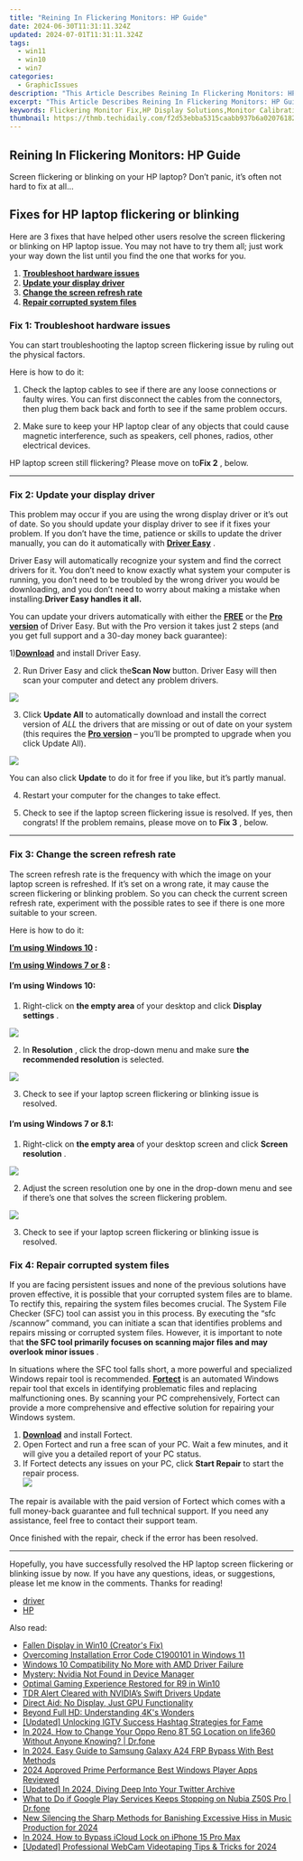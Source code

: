 ```yaml
---
title: "Reining In Flickering Monitors: HP Guide"
date: 2024-06-30T11:31:11.324Z
updated: 2024-07-01T11:31:11.324Z
tags:
  - win11
  - win10
  - win7
categories:
  - GraphicIssues
description: "This Article Describes Reining In Flickering Monitors: HP Guide"
excerpt: "This Article Describes Reining In Flickering Monitors: HP Guide"
keywords: Flickering Monitor Fix,HP Display Solutions,Monitor Calibration Guide,Screen Stability Tips,Technical Support HP Monitors,Troubleshooting Flickering Screens,Preventing Monitor Glitches
thumbnail: https://thmb.techidaily.com/f2d53ebba5315caabb937b6a02076182259db722e8470506c861929020be203d.jpg
---
```


## Reining In Flickering Monitors: HP Guide

 Screen flickering or blinking on your HP laptop? Don’t panic, it’s often not hard to fix at all…

## Fixes for HP laptop flickering or blinking

 Here are 3 fixes that have helped other users resolve the screen flickering or blinking on HP laptop issue. You may not have to try them all; just work your way down the list until you find the one that works for you.

1. [**Troubleshoot hardware issues**](#F1)
2. [**Update your display driver**](#F2)
3. [**Change the screen refresh rate**](#F3)
4. **[Repair corrupted system files](#ADD)**

### Fix 1: Troubleshoot hardware issues

 You can start troubleshooting the laptop screen flickering issue by ruling out the physical factors.

Here is how to do it:

 1) Check the laptop cables to see if there are any loose connections or faulty wires. You can first disconnect the cables from the connectors, then plug them back back and forth to see if the same problem occurs.

 2) Make sure to keep your HP laptop clear of any objects that could cause magnetic interference, such as speakers, cell phones, radios, other electrical devices.

 HP laptop screen still flickering? Please move on to**Fix 2** , below.

---

### Fix 2: Update your display driver

 This problem may occur if you are using the wrong display driver or it’s out of date. So you should update your display driver to see if it fixes your problem. If you don’t have the time, patience or skills to update the driver manually, you can do it automatically with [**Driver Easy**](https://tools.techidaily.com/drivereasy/download/) .

 Driver Easy will automatically recognize your system and find the correct drivers for it. You don’t need to know exactly what system your computer is running, you don’t need to be troubled by the wrong driver you would be downloading, and you don’t need to worry about making a mistake when installing.**Driver Easy handles it all.**

 You can update your drivers automatically with either the [**FREE**](https://tools.techidaily.com/drivereasy/download/) or the [**Pro version**](https://tools.techidaily.com/drivereasy/download/) of Driver Easy. But with the Pro version it takes just 2 steps (and you get full support and a 30-day money back guarantee):

 1)[**Download**](https://tools.techidaily.com/drivereasy/download/) and install Driver Easy.

 2) Run Driver Easy and click the**Scan Now** button. Driver Easy will then scan your computer and detect any problem drivers.

![](https://images.drivereasy.com/wp-content/uploads/2018/07/img_5b46ffcde1143.jpg)

 3) Click **Update All** to automatically download and install the correct version of _ALL_ the drivers that are missing or out of date on your system (this requires the [**Pro version**](https://tools.techidaily.com/drivereasy/download/) – you’ll be prompted to upgrade when you click Update All).

![](https://images.drivereasy.com/wp-content/uploads/2018/07/img_5b594e371b13c.jpg)

 You can also click **Update** to do it for free if you like, but it’s partly manual.

4) Restart your computer for the changes to take effect.

5) Check to see if the laptop screen flickering issue is resolved. If yes, then congrats! If the problem remains, please move on to **Fix 3** , below.

---

### Fix 3: Change the screen refresh rate

 The screen refresh rate is the frequency with which the image on your laptop screen is refreshed. If it’s set on a wrong rate, it may cause the screen flickering or blinking problem. So you can check the current screen refresh rate, experiment with the possible rates to see if there is one more suitable to your screen.

Here is how to do it:

**[I’m using Windows 10](#W10) :**

**[I’m using Windows 7 or 8](#W78) :**

#### **I’m using Windows 10:**

 1) Right-click on **the empty area** of your desktop and click **Display settings** .

![](https://images.drivereasy.com/wp-content/uploads/2018/07/img_5b4c67b31715b.jpg)

 2) In **Resolution** , click the drop-down menu and make sure **the recommended resolution** is selected.

![](https://images.drivereasy.com/wp-content/uploads/2018/07/img_5b4c683faa667.jpg)

 3) Check to see if your laptop screen flickering or blinking issue is resolved.

#### **I’m using Windows 7 or 8.1:**

 1) Right-click on **the empty area** of your desktop screen and click **Screen resolution** .

![](https://images.drivereasy.com/wp-content/uploads/2018/07/img_5b5ed6d79ee72.jpg)

 2) Adjust the screen resolution one by one in the drop-down menu and see if there’s one that solves the screen flickering problem.

![](https://images.drivereasy.com/wp-content/uploads/2018/08/img_5b72884ff0e75.jpg)

 3) Check to see if your laptop screen flickering or blinking issue is resolved.

### Fix 4: Repair corrupted system files

 If you are facing persistent issues and none of the previous solutions have proven effective, it is possible that your corrupted system files are to blame. To rectify this, repairing the system files becomes crucial. The System File Checker (SFC) tool can assist you in this process. By executing the “sfc /scannow” command, you can initiate a scan that identifies problems and repairs missing or corrupted system files. However, it is important to note that **the SFC tool primarily focuses on scanning major files and may overlook minor issues** .

 In situations where the SFC tool falls short, a more powerful and specialized Windows repair tool is recommended. **[Fortect](https://tools.techidaily.com/drivereasy/download/)**  is an automated Windows repair tool that excels in identifying problematic files and replacing malfunctioning ones. By scanning your PC comprehensively, Fortect can provide a more comprehensive and effective solution for repairing your Windows system.

1. **[Download](https://tools.techidaily.com/drivereasy/download/)**  and install Fortect.
2. Open Fortect and run a free scan of your PC. Wait a few minutes, and it will give you a detailed report of your PC status.
3. If Fortect detects any issues on your PC, click **Start Repair** to start the repair process.  
![](https://images.drivereasy.com/wp-content/uploads/2023/07/fortectstartrepair.png)

 The repair is available with the paid version of Fortect which comes with a full money-back guarantee and full technical support. If you need any assistance, feel free to contact their support team.

Once finished with the repair, check if the error has been resolved.

---

 Hopefully, you have successfully resolved the HP laptop screen flickering or blinking issue by now. If you have any questions, ideas, or suggestions, please let me know in the comments. Thanks for reading!

* [driver](https://tools.techidaily.com/drivereasy/download/)
* [HP](https://tools.techidaily.com/drivereasy/download/)

<ins class="adsbygoogle"
     style="display:block"
     data-ad-format="autorelaxed"
     data-ad-client="ca-pub-7571918770474297"
     data-ad-slot="1223367746"></ins>



<ins class="adsbygoogle"
     style="display:block"
     data-ad-client="ca-pub-7571918770474297"
     data-ad-slot="8358498916"
     data-ad-format="auto"
     data-full-width-responsive="true"></ins>

<span class="atpl-alsoreadstyle">Also read:</span>
<div><ul>
<li><a href="https://graphic-issues.techidaily.com/fallen-display-in-win10-creators-fix/"><u>Fallen Display in Win10 (Creator's Fix)</u></a></li>
<li><a href="https://graphic-issues.techidaily.com/overcoming-installation-error-code-c1900101-in-windows-11/"><u>Overcoming Installation Error Code C1900101 in Windows 11</u></a></li>
<li><a href="https://graphic-issues.techidaily.com/windows-10-compatibility-no-more-with-amd-driver-failure/"><u>Windows 10 Compatibility No More with AMD Driver Failure</u></a></li>
<li><a href="https://graphic-issues.techidaily.com/mystery-nvidia-not-found-in-device-manager/"><u>Mystery: Nvidia Not Found in Device Manager</u></a></li>
<li><a href="https://graphic-issues.techidaily.com/optimal-gaming-experience-restored-for-r9-in-win10/"><u>Optimal Gaming Experience Restored for R9 in Win10</u></a></li>
<li><a href="https://graphic-issues.techidaily.com/tdr-alert-cleared-with-nvidias-swift-drivers-update/"><u>TDR Alert Cleared with NVIDIA’s Swift Drivers Update</u></a></li>
<li><a href="https://graphic-issues.techidaily.com/direct-aid-no-display-just-gpu-functionality/"><u>Direct Aid: No Display, Just GPU Functionality</u></a></li>
<li><a href="https://graphic-issues.techidaily.com/beyond-full-hd-understanding-4ks-wonders/"><u>Beyond Full HD: Understanding 4K's Wonders</u></a></li>
<li><a href="https://instagram-video-recordings.techidaily.com/updated-unlocking-igtv-success-hashtag-strategies-for-fame/"><u>[Updated] Unlocking IGTV Success  Hashtag Strategies for Fame</u></a></li>
<li><a href="https://location-social.techidaily.com/in-2024-how-to-change-your-oppo-reno-8t-5g-location-on-life360-without-anyone-knowing-drfone-by-drfone-virtual-android/"><u>In 2024, How to Change Your Oppo Reno 8T 5G Location on life360 Without Anyone Knowing? | Dr.fone</u></a></li>
<li><a href="https://android-frp.techidaily.com/in-2024-easy-guide-to-samsung-galaxy-a24-frp-bypass-with-best-methods-by-drfone-android/"><u>In 2024, Easy Guide to Samsung Galaxy A24 FRP Bypass With Best Methods</u></a></li>
<li><a href="https://extra-approaches.techidaily.com/2024-approved-prime-performance-best-windows-player-apps-reviewed/"><u>2024 Approved  Prime Performance  Best Windows Player Apps Reviewed</u></a></li>
<li><a href="https://twitter-videos.techidaily.com/updated-in-2024-diving-deep-into-your-twitter-archive/"><u>[Updated] In 2024, Diving Deep Into Your Twitter Archive</u></a></li>
<li><a href="https://howto.techidaily.com/what-to-do-if-google-play-services-keeps-stopping-on-nubia-z50s-pro-drfone-by-drfone-fix-android-problems-fix-android-problems/"><u>What to Do if Google Play Services Keeps Stopping on Nubia Z50S Pro | Dr.fone</u></a></li>
<li><a href="https://audio-shaping.techidaily.com/new-silencing-the-sharp-methods-for-banishing-excessive-hiss-in-music-production-for-2024/"><u>New Silencing the Sharp Methods for Banishing Excessive Hiss in Music Production for 2024</u></a></li>
<li><a href="https://activate-lock.techidaily.com/in-2024-how-to-bypass-icloud-lock-on-iphone-15-pro-max-by-drfone-ios/"><u>In 2024, How to Bypass iCloud Lock on iPhone 15 Pro Max</u></a></li>
<li><a href="https://on-screen-recording.techidaily.com/updated-professional-webcam-videotaping-tips-and-tricks-for-2024/"><u>[Updated] Professional WebCam Videotaping Tips & Tricks for 2024</u></a></li>
</ul></div>
